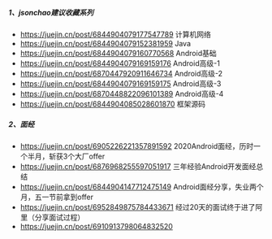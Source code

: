 ##### 1、jsonchao建议收藏系列

- https://juejin.cn/post/6844904079177547789 计算机网络
- https://juejin.cn/post/6844904079152381959 Java
- https://juejin.cn/post/6844904079160770568 Android基础
- https://juejin.cn/post/6844904079169159176 Android高级-1
- https://juejin.cn/post/6870447920911646734 Android高级-2
- https://juejin.cn/post/6844904079169159175 Android高级-3
- https://juejin.cn/post/6870448822096101389 Android高级-4
- https://juejin.cn/post/6844904085028601870 框架源码



##### 2、面经

- https://juejin.cn/post/6905226221357891592 2020Android面经，历时一个半月，斩获3个大厂offer
- https://juejin.cn/post/6876968255597051917 三年经验Android开发面经总结
- https://juejin.cn/post/6844904147712475149 Android面经分享，失业两个月，五一节前拿到offer
- https://juejin.cn/post/6952849875784433671 经过20天的面试终于进了阿里（分享面试过程）
- https://juejin.cn/post/6910913798064832520

